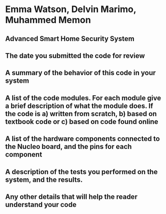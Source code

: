 
# Emma Watson, Delvin Marimo, Muhammed Memon

## Advanced Smart Home Security System

## The date you submitted the code for review


## A summary of the behavior of this code in your system


## A list of the code modules. For each module give a brief description of what the module does. If the code is a) written from scratch, b) based on textbook code or c) based on code found online



## A list of the hardware components connected to the Nucleo board, and the pins for each component



## A description of the tests you performed on the system, and the results.



## Any other details that will help the reader understand your code
